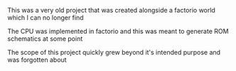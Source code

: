 This was a very old project that was created alongside a factorio world which I can no longer find

The CPU was implemented in factorio and this was meant to generate ROM schematics at some point

The scope of this project quickly grew beyond it's intended purpose and was forgotten about